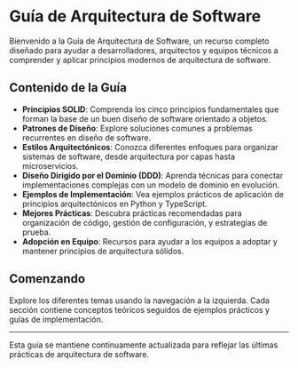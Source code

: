 # Guía de Arquitectura de Software

Bienvenido a la Guía de Arquitectura de Software, un recurso completo diseñado para ayudar a desarrolladores, arquitectos y equipos técnicos a comprender y aplicar principios modernos de arquitectura de software.

## Contenido de la Guía

- **Principios SOLID**: Comprenda los cinco principios fundamentales que forman la base de un buen diseño de software orientado a objetos.
- **Patrones de Diseño**: Explore soluciones comunes a problemas recurrentes en diseño de software.
- **Estilos Arquitectónicos**: Conozca diferentes enfoques para organizar sistemas de software, desde arquitectura por capas hasta microservicios.
- **Diseño Dirigido por el Dominio (DDD)**: Aprenda técnicas para conectar implementaciones complejas con un modelo de dominio en evolución.
- **Ejemplos de Implementación**: Vea ejemplos prácticos de aplicación de principios arquitectónicos en Python y TypeScript.
- **Mejores Prácticas**: Descubra prácticas recomendadas para organización de código, gestión de configuración, y estrategias de prueba.
- **Adopción en Equipo**: Recursos para ayudar a los equipos a adoptar y mantener principios de arquitectura sólidos.

## Comenzando

Explore los diferentes temas usando la navegación a la izquierda. Cada sección contiene conceptos teóricos seguidos de ejemplos prácticos y guías de implementación.

---

Esta guía se mantiene continuamente actualizada para reflejar las últimas prácticas de arquitectura de software. 